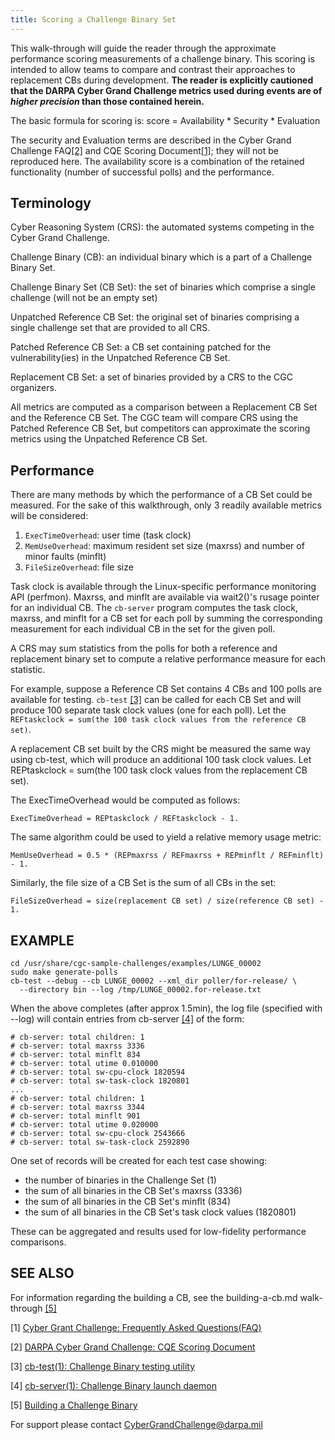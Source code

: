 ```yaml
---
title: Scoring a Challenge Binary Set
---
```


This walk-through will guide the reader through the approximate performance
scoring measurements of a challenge binary. This scoring is intended to allow
teams to compare and contrast their approaches to replacement CBs during
development.
**The reader is explicitly cautioned that the DARPA Cyber Grand Challenge
metrics used during events are of _higher precision_ than those contained herein.**

The basic formula for scoring is:
    score = Availability * Security * Evaluation

The security and Evaluation terms are described in the Cyber Grand
Challenge FAQ[[2]][ref2] and CQE Scoring Document[[1]][ref1]; they
will not be reproduced here.  The availability score is a combination
of the retained functionality (number of successful polls) and the
performance.

## Terminology

Cyber Reasoning System (CRS): the automated systems competing in the Cyber
Grand Challenge.

Challenge Binary (CB): an individual binary which is a part of a Challenge
Binary Set.

Challenge Binary Set (CB Set): the set of binaries which comprise a single
challenge (will not be an empty set)

Unpatched Reference CB Set: the original set of binaries comprising a single
challenge set that are provided to all CRS.

Patched Reference CB Set: a CB set containing patched for the
vulnerability(ies) in the Unpatched Reference CB Set.

Replacement CB Set: a set of binaries provided by a CRS to the CGC
organizers.

All metrics are computed as a comparison between a Replacement CB Set
and the Reference CB Set.  The CGC team will compare CRS using the
Patched Reference CB Set, but competitors can approximate the scoring
metrics using the Unpatched Reference CB Set.

## Performance

There are many methods by which the performance of a CB Set could be
measured. For the sake of this walkthrough, only 3 readily available
metrics will be considered:

1. `ExecTimeOverhead`: user time (task clock)
2. `MemUseOverhead`: maximum resident set size (maxrss) and number of minor faults (minflt)
3. `FileSizeOverhead`: file size

Task clock is available through the Linux-specific performance monitoring
API (perfmon).  Maxrss, and minflt are available via wait2()'s rusage pointer
for an individual CB.  The `cb-server` program computes the task clock, maxrss,
and minflt for a CB set for each poll by summing the corresponding
measurement for each individual CB in the set for the given poll.

A CRS may sum statistics from the polls for both a reference and
replacement binary set to compute a relative performance measure for
each statistic.

For example, suppose a Reference CB Set contains 4 CBs and 100 polls are
available for testing.  `cb-test` [[3]][ref3] can be called for each CB Set
and will produce 100 separate task clock values (one for each poll).
Let the `REFtaskclock = sum(the 100 task clock values from the reference
CB set)`.

A replacement CB set built by the CRS might be measured the same way
using cb-test, which will produce an additional 100 task clock values.
Let REPtaskclock = sum(the 100 task clock values from the replacement
CB set).

The ExecTimeOverhead would be computed as follows:

    ExecTimeOverhead = REPtaskclock / REFtaskclock - 1.

The same algorithm could be used to yield a relative memory usage metric: 

    MemUseOverhead = 0.5 * (REPmaxrss / REFmaxrss + REPminflt / REFminflt) - 1.

Similarly, the file size of a CB Set is the sum of all CBs in the set:

    FileSizeOverhead = size(replacement CB set) / size(reference CB set) - 1.

## EXAMPLE

    cd /usr/share/cgc-sample-challenges/examples/LUNGE_00002
    sudo make generate-polls
    cb-test --debug --cb LUNGE_00002 --xml_dir poller/for-release/ \
      --directory bin --log /tmp/LUNGE_00002.for-release.txt

When the above completes (after approx 1.5min), the log file (specified with --log) will
contain entries from cb-server [[4]][ref4] of the form:


    # cb-server: total children: 1
    # cb-server: total maxrss 3336
    # cb-server: total minflt 834
    # cb-server: total utime 0.010000
    # cb-server: total sw-cpu-clock 1820594
    # cb-server: total sw-task-clock 1820801
    ...
    # cb-server: total children: 1
    # cb-server: total maxrss 3344
    # cb-server: total minflt 901
    # cb-server: total utime 0.020000
    # cb-server: total sw-cpu-clock 2543666
    # cb-server: total sw-task-clock 2592890

One set of records will be created for each test case showing:

* the number of binaries in the Challenge Set (1)
* the sum of all binaries in the CB Set's maxrss (3336)
* the sum of all binaries in the CB Set's minflt (834)
* the sum of all binaries in the CB Set's task clock values (1820801)

These can be aggregated and results used for low-fidelity performance
comparisons.


## SEE ALSO

For information regarding the building a CB, see the building-a-cb.md
walk-through [[5]][ref5]

[1] [Cyber Grant Challenge: Frequently Asked Questions(FAQ)][ref1]

[ref1]: https://cgc.darpa.mil/documents.aspx "Cyber Grand Challenge: Frequently Asked Questions (FAQ), July 24, 2014."

[2] [DARPA Cyber Grand Challenge: CQE Scoring Document][ref2]

[ref2]: https://github.com/CyberGrandChallenge/cgc-release-documentation/blob/master/CQE%20Scoring.pdf?raw=true "DARPA Cyber Grand Challenge: CQE Scoring Document"

[3] [cb-test(1): Challenge Binary testing utility][ref3]

[ref3]: https://github.com/CyberGrandChallenge/cb-testing/blob/master/cb-test.md "cb-test(1): Challenge Binary testing utility"

[4] [cb-server(1): Challenge Binary launch daemon][ref4]

[ref4]: https://github.com/CyberGrandChallenge/service-launcher/blob/master/cb-server.md "cb-server(1): Challenge Binary launch daemon"

[5] [Building a Challenge Binary][ref5]

[ref5]: https://github.com/CyberGrandChallenge/cgc-release-documentation/blob/master/walk-throughs/building-a-cb.md "Building a Challenge Binary"

For support please contact CyberGrandChallenge@darpa.mil
